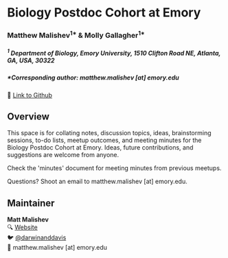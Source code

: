 # Biology Postdoc Cohort at Emory   

### Matthew Malishev<sup>1*</sup> & Molly Gallagher<sup>1*</sup>

##### _<sup>1</sup> Department of Biology, Emory University, 1510 Clifton Road NE, Atlanta, GA, USA, 30322_    

##### *Corresponding author: matthew.malishev [at] emory.edu

:link: [Link to Github](https://github.com/darwinanddavis/emory_postdocs)    

## Overview      

This space is for collating notes, discussion topics, ideas, brainstorming sessions, to-do lists, meetup outcomes, and meeting minutes for the Biology Postdoc Cohort at Emory. Ideas, future contributions, and suggestions are welcome from anyone.     

Check the 'minutes' document for meeting  minutes from previous meetups.  

Questions? Shoot an email to matthew.malishev [at] emory.edu.   

## Maintainer  
**Matt Malishev**   
:mag: [Website](https://www.researchgate.net/profile/Matt_Malishev)    
:bird: [@darwinanddavis](https://twitter.com/darwinanddavis)  
:email: matthew.malishev [at] emory.edu    
